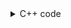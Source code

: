 <details><summary>C++ code</summary>

Runtime `174 ms` Beats `98.42%`.<br>
Memory `84.6 MB` Beats `22.18%`.

![](../../../../assets/20221230223142.png)

</details>
